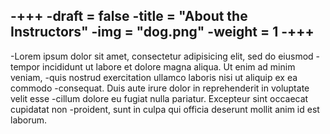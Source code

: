-+++
 -draft = false
 -title = "About the Instructors"
 -img = "dog.png"
 -weight = 1
 -+++
 -
 -Lorem ipsum dolor sit amet, consectetur adipisicing elit, sed do eiusmod
 -tempor incididunt ut labore et dolore magna aliqua. Ut enim ad minim veniam,
 -quis nostrud exercitation ullamco laboris nisi ut aliquip ex ea commodo
 -consequat. Duis aute irure dolor in reprehenderit in voluptate velit esse
 -cillum dolore eu fugiat nulla pariatur. Excepteur sint occaecat cupidatat non
 -proident, sunt in culpa qui officia deserunt mollit anim id est laborum.